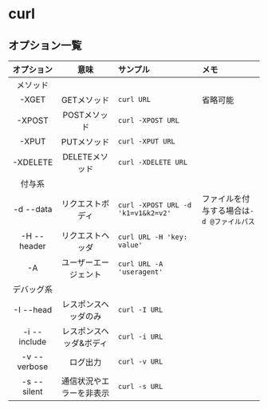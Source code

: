 # curl

## オプション一覧

|オプション|意味|サンプル|メモ|
|:--:|:--:|:--|:--|
|メソッド|
|-XGET|GETメソッド|`curl URL`|省略可能|
|-XPOST|POSTメソッド|`curl -XPOST URL`||
|-XPUT|PUTメソッド|`curl -XPUT URL`||
|-XDELETE|DELETEメソッド|`curl -XDELETE URL`||
|付与系|
|-d --data|リクエストボディ|`curl -XPOST URL -d 'k1=v1&k2=v2'`|ファイルを付与する場合は`-d @ファイルパス`|
|-H --header|リクエストヘッダ|`curl URL -H 'key: value'`||
|-A|ユーザーエージェント|`curl URL -A 'useragent'`||
|デバッグ系|
|-I --head|レスポンスヘッダのみ|`curl -I URL`||
|-i --include|レスポンスヘッダ&ボディ|`curl -i URL`||
|-v --verbose|ログ出力|`curl -v URL`||
|-s --silent|通信状況やエラーを非表示|`curl -s URL`||
